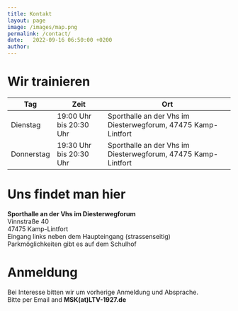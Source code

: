```yaml
---
title: Kontakt
layout: page
image: /images/map.png
permalink: /contact/
date:   2022-09-16 06:50:00 +0200
author: 
---
```


# Wir trainieren

| Tag        | Zeit                    | Ort                                         |
-------------|-------------------------|-------------------------------------------- |
| Dienstag   | 19:00 Uhr bis 20:30 Uhr | Sporthalle an der Vhs im Diesterwegforum, 47475 Kamp-Lintfort |
| Donnerstag | 19:30 Uhr bis 20:30 Uhr | Sporthalle an der Vhs im Diesterwegforum, 47475 Kamp-Lintfort |

# Uns findet man hier
**Sporthalle an der Vhs im Diesterwegforum** \
Vinnstraße 40 \
47475 Kamp-Lintfort \
Eingang links neben dem Haupteingang (strassenseitig) \
Parkmöglichkeiten gibt es auf dem Schulhof

# Anmeldung
Bei Interesse bitten wir um vorherige Anmeldung und Absprache. \
Bitte per Email and **MSK(at)LTV-1927.de**